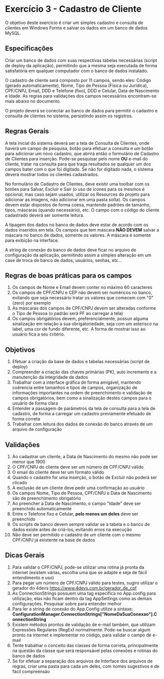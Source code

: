 # Exercício 3 - Cadastro de Cliente

O objetivo deste exercício é criar um simples cadastro e consulta de clientes em Windows Forms e salvar os dados em um banco de dados MySQL.

## Especificações

Criar um banco de dados com suas respectivas tabelas necessárias (script de deploy da aplicação), permitindo que a mesma seja executada de forma satisfatória em qualquer computador com o banco de dados instalado.

O cadastro de cliente será composto por 11 campos, sendo eles: Código (gerado automaticamente), Nome, Tipo de Pessoa (Física ou Jurídica), CPF/CNPJ, Email, DDD e Telefone (fixo), DDD e Celular, Data de Nascimento e Idade. As regras para validações dos campos necessários encontram-se mais abaixo no documento.

O projeto deverá se conectar ao banco de dados para permitir o cadastro e consulta de clientes no sistema, persistindo assim os registros.

## Regras Gerais

A tela inicial do sistema deverá ser a tela de Consulta de Clientes, onde haverá um campo de pesquisa, botão para efetuar a consulta e um botão para adicionar um novo cadastro, que abrirá então o formulário de Cadastro de Clientes para inserção. Pode-se pesquisar pelo nome **OU** e-mail do cliente, tratar na consulta para que traga resultados se qualquer um dos campos bater com o que foi digitado. Se não for digitado nada, o sistema deverá mostrar todos os clientes cadastrados.

No formulário de Cadastro de Clientes, deve existir uma toolbar com os botões para Salvar, Excluir e Sair (o uso de ícones para os mesmos é opcional, mas caso sejam usados, utilizar os Resources do projeto para adicionar as imagens, não adicionar em uma pasta solta). Os campos devem estar dispostos de forma coesa, mantendo padrões de tamanho, tipos, máscaras (quando necessário), etc. O campo com o código do cliente cadastrado deverá ser somente leitura.

A tipagem dos dados no banco de dados deve estar de acordo com os dados inseridos em tela. Os campos que tem máscara **NÃO DEVEM** salvar a máscara no banco de dados, somente os valores. A máscara é somente para exibição na interface.

A string de conexão do banco de dados deve ficar no arquivo de configuração da aplicação, permitindo assim a simples alteração em um case de troca de banco de dados, usuários, senhas, etc...

## Regras de boas práticas para os campos

1. Os campos de Nome e Email devem conter no máximo 60 caracteres
2. Os campos de CPF/CNPJ e CEP não devem ser numéricos no banco, evitando que seja necessário tratar os valores que comecem com "0" (zero) por exemplo
3. As máscaras dos campos de CPF/CNPJ devem ser alteradas conforme o Tipo de Pessoa (o padrão será PF ao carregar a tela)
4. Os campos obrigatórios devem, preferencialmente, possuir alguma sinalização em relação a sua obrigatoriedade, seja com um asterisco na label, uma cor de fundo diferente, etc. A forma de mostrar isso ao usuário fica a seu critério.

## Objetivos

1. Efetuar a criação da base de dados e tabelas necessárias (script de deploy)
2. Compreender a criação das chaves primárias (PK), auto increments e a manutenção da integridade de dados
3. Trabalhar com a interface gráfica de forma amigável, mantendo coêrencia entre tamanhos e tipos de campos, organização de informações importantes na ordem de preenchimento e validação de campos obrigatórios, bem como a sinalização destes campos para o usuário de forma clara
4. Entender a passagem de parâmetros da tela de consulta para a tela de cadastro, de forma a carregar um cadastro previamente efetuado de forma correta
5. Trabalhar com leitura dos dados de conexão do banco através de um arquivo de configuração

## Validações

1. Ao cadastrar um cliente, a Data de Nascimento do mesmo não pode ser menor que 1900
2. O CPF/CNPJ do cliente deve ser um número de CPF/CNPJ válido
3. O email do cliente deve ter um formato válido
4. Quando o cadastro for uma inserção, o botão de Excluir não poderá ser clicado
5. A exclusão de um cliente deve pedir uma confirmação ao usuário
6. Os campos Nome, Tipo de Pessoa, CPF/CNPJ e Data de Nascimento são de preenchimento obrigatório
7. Ao preencher a Data de Nascimento, o campo "Idade" deve ser preenchido automaticamente
8. Entre o Telefone fixo e Celular, **pelo menos um deles** deve ser preenchido
9. Os scripts de banco devem sempre validar se a tabela e o banco de dados existe antes de criá-los, evitando erros na execução
10. Não deve ser permitido o cadastro de um cliente com o mesmo CPF/CNPJ já existente na base de dados

## Dicas Gerais

1. Para validar o CPF/CNPJ, pode-se utilizar uma rotina já pronta da internet (existem várias, escolha uma que se adapte e seja de fácil entendimento e uso)
2. Para pegar um número de CPF/CNPJ válido para testes, sugiro utilizar o gerador do 4devs <https://www.4devs.com.br/gerador_de_cpf>
3. As ConnectionStrings possuem uma tag específica no App.config para utilização, elas não ficam dentro da tag AppSettings como as demais configurações. Pesquisar sobre para entender melhor
4. Para ler a string de conexão do App.Config utilize a sintaxe: **ConfigurationManager.ConnectionStrings["NomeDaSuaConexao"].ConnectionString**
5. Existem métodos prontos de validação de e-mail também, que utilizam Expressões Regulares (RegEx) normalmente. Pode-se buscar algum pronto na internet e implementar no código, para validar o campo de e-mail
6. Tente trabalhar o conceito das classes de forma correta, principalmente na questão da classe que será responsável pelas conexões e rotinas do banco de dados
7. Se for efetuar a separação dos arquivos de Interface dos arquivos de regras, criar uma pasta para cada um deles, com nomes sugestivos e de fácil compreensão